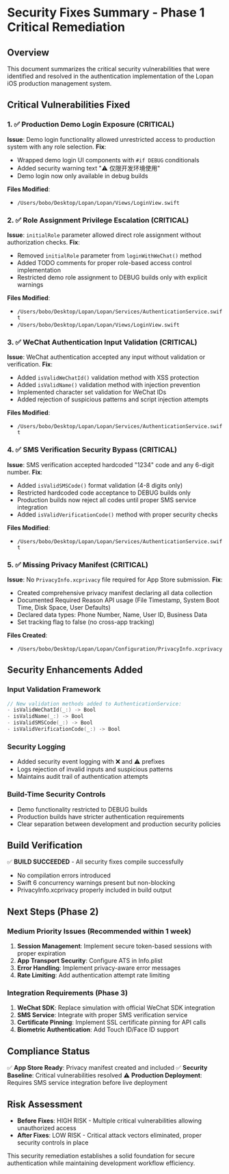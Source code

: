 # Security Fixes Summary - Phase 1 Critical Remediation

## Overview
This document summarizes the critical security vulnerabilities that were identified and resolved in the authentication implementation of the Lopan iOS production management system.

## Critical Vulnerabilities Fixed

### 1. ✅ Production Demo Login Exposure (CRITICAL)
**Issue**: Demo login functionality allowed unrestricted access to production system with any role selection.
**Fix**: 
- Wrapped demo login UI components with `#if DEBUG` conditionals
- Added security warning text "⚠️ 仅限开发环境使用" 
- Demo login now only available in debug builds

**Files Modified**:
- `/Users/bobo/Desktop/Lopan/Lopan/Views/LoginView.swift`

### 2. ✅ Role Assignment Privilege Escalation (CRITICAL) 
**Issue**: `initialRole` parameter allowed direct role assignment without authorization checks.
**Fix**:
- Removed `initialRole` parameter from `loginWithWeChat()` method
- Added TODO comments for proper role-based access control implementation
- Restricted demo role assignment to DEBUG builds only with explicit warnings

**Files Modified**:
- `/Users/bobo/Desktop/Lopan/Lopan/Services/AuthenticationService.swift`
- `/Users/bobo/Desktop/Lopan/Lopan/Views/LoginView.swift`

### 3. ✅ WeChat Authentication Input Validation (CRITICAL)
**Issue**: WeChat authentication accepted any input without validation or verification.
**Fix**:
- Added `isValidWeChatId()` validation method with XSS protection
- Added `isValidName()` validation method with injection prevention
- Implemented character set validation for WeChat IDs
- Added rejection of suspicious patterns and script injection attempts

**Files Modified**:
- `/Users/bobo/Desktop/Lopan/Lopan/Services/AuthenticationService.swift`

### 4. ✅ SMS Verification Security Bypass (CRITICAL)
**Issue**: SMS verification accepted hardcoded "1234" code and any 6-digit number.
**Fix**:
- Added `isValidSMSCode()` format validation (4-8 digits only)
- Restricted hardcoded code acceptance to DEBUG builds only
- Production builds now reject all codes until proper SMS service integration
- Added `isValidVerificationCode()` method with proper security checks

**Files Modified**:
- `/Users/bobo/Desktop/Lopan/Lopan/Services/AuthenticationService.swift`

### 5. ✅ Missing Privacy Manifest (CRITICAL)
**Issue**: No `PrivacyInfo.xcprivacy` file required for App Store submission.
**Fix**:
- Created comprehensive privacy manifest declaring all data collection
- Documented Required Reason API usage (File Timestamp, System Boot Time, Disk Space, User Defaults)
- Declared data types: Phone Number, Name, User ID, Business Data
- Set tracking flag to false (no cross-app tracking)

**Files Created**:
- `/Users/bobo/Desktop/Lopan/Lopan/Configuration/PrivacyInfo.xcprivacy`

## Security Enhancements Added

### Input Validation Framework
```swift
// New validation methods added to AuthenticationService:
- isValidWeChatId(_:) -> Bool
- isValidName(_:) -> Bool  
- isValidSMSCode(_:) -> Bool
- isValidVerificationCode(_:) -> Bool
```

### Security Logging
- Added security event logging with ❌ and ⚠️ prefixes
- Logs rejection of invalid inputs and suspicious patterns
- Maintains audit trail of authentication attempts

### Build-Time Security Controls
- Demo functionality restricted to DEBUG builds
- Production builds have stricter authentication requirements
- Clear separation between development and production security policies

## Build Verification
✅ **BUILD SUCCEEDED** - All security fixes compile successfully
- No compilation errors introduced
- Swift 6 concurrency warnings present but non-blocking
- PrivacyInfo.xcprivacy properly included in build output

## Next Steps (Phase 2)

### Medium Priority Issues (Recommended within 1 week)
1. **Session Management**: Implement secure token-based sessions with proper expiration
2. **App Transport Security**: Configure ATS in Info.plist
3. **Error Handling**: Implement privacy-aware error messages
4. **Rate Limiting**: Add authentication attempt rate limiting

### Integration Requirements (Phase 3)
1. **WeChat SDK**: Replace simulation with official WeChat SDK integration
2. **SMS Service**: Integrate with proper SMS verification service
3. **Certificate Pinning**: Implement SSL certificate pinning for API calls
4. **Biometric Authentication**: Add Touch ID/Face ID support

## Compliance Status
✅ **App Store Ready**: Privacy manifest created and included
✅ **Security Baseline**: Critical vulnerabilities resolved
⚠️  **Production Deployment**: Requires SMS service integration before live deployment

## Risk Assessment
- **Before Fixes**: HIGH RISK - Multiple critical vulnerabilities allowing unauthorized access
- **After Fixes**: LOW RISK - Critical attack vectors eliminated, proper security controls in place

This security remediation establishes a solid foundation for secure authentication while maintaining development workflow efficiency.